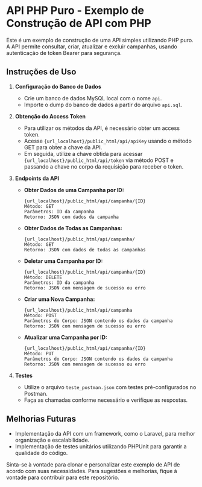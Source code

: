 # API PHP Puro - Exemplo de Construção de API com PHP

Este é um exemplo de construção de uma API simples utilizando PHP puro. A API permite consultar, criar, atualizar e excluir campanhas, usando autenticação de token Bearer para segurança. 

## Instruções de Uso

1. **Configuração do Banco de Dados**

   - Crie um banco de dados MySQL local com o nome `api`.
   - Importe o dump do banco de dados a partir do arquivo `api.sql`.

2. **Obtenção do Access Token**

   - Para utilizar os métodos da API, é necessário obter um access token.
   - Acesse `{url_localhost}/public_html/api/apiKey` usando o método GET para obter a chave da API.
   - Em seguida, utilize a chave obtida para acessar `{url_localhost}/public_html/api/token` via método POST e passando a chave no corpo da requisição para receber o token.

3. **Endpoints da API**

   - **Obter Dados de uma Campanha por ID:**

     ```
     {url_localhost}/public_html/api/campanha/{ID}
     Método: GET
     Parâmetros: ID da campanha
     Retorno: JSON com dados da campanha
     ```

   - **Obter Dados de Todas as Campanhas:**

     ```
     {url_localhost}/public_html/api/campanha/
     Método: GET
     Retorno: JSON com dados de todas as campanhas
     ```

   - **Deletar uma Campanha por ID:**

     ```
     {url_localhost}/public_html/api/campanha/{ID}
     Método: DELETE
     Parâmetros: ID da campanha
     Retorno: JSON com mensagem de sucesso ou erro
     ```

   - **Criar uma Nova Campanha:**

     ```
     {url_localhost}/public_html/api/campanha
     Método: POST
     Parâmetros do Corpo: JSON contendo os dados da campanha
     Retorno: JSON com mensagem de sucesso ou erro
     ```

   - **Atualizar uma Campanha por ID:**

     ```
     {url_localhost}/public_html/api/campanha/{ID}
     Método: PUT
     Parâmetros do Corpo: JSON contendo os dados da campanha
     Retorno: JSON com mensagem de sucesso ou erro
     ```

4. **Testes**

   - Utilize o arquivo `teste_postman.json` com testes pré-configurados no Postman.
   - Faça as chamadas conforme necessário e verifique as respostas.

## Melhorias Futuras

- Implementação da API com um framework, como o Laravel, para melhor organização e escalabilidade.
- Implementação de testes unitários utilizando PHPUnit para garantir a qualidade do código.

Sinta-se à vontade para clonar e personalizar este exemplo de API de acordo com suas necessidades. Para sugestões e melhorias, fique à vontade para contribuir para este repositório.
